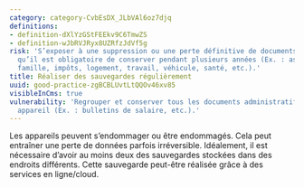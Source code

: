 ```yaml
---
category: category-CvbEsDX_JLbVAl6oz7djq
definitions:
- definition-dXlYzGStFEEkv9C6TmwZS
- definition-wJbRVJRyx8UZRfzJdVf5g
risk: 'S’exposer à une suppression ou une perte définitive de documents administratifs
  qu’il est obligatoire de conserver pendant plusieurs années (Ex. : assurance, banque,
  famille, impôts, logement, travail, véhicule, santé, etc.).'
title: Réaliser des sauvegardes régulièrement
uuid: good-practice-zgBCBLUvtLtQQOv46xv85
visibleInCms: true
vulnerability: 'Regrouper et conserver tous les documents administratifs sur un même
  appareil (Ex. : bulletins de salaire, etc.).'
---
```


<!--StartFragment-->

Les appareils peuvent s’endommager ou être endommagés. Cela peut entraîner une perte de données parfois irréversible. Idéalement, il est nécessaire d’avoir au moins deux des sauvegardes stockées dans des endroits différents. Cette sauvegarde peut-être réalisée grâce à des services en ligne/cloud.

<!--EndFragment-->